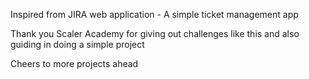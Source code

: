 Inspired from JIRA web application - A simple ticket management app

Thank you Scaler Academy for giving out challenges like this and also guiding in doing a simple project

Cheers to more projects ahead
